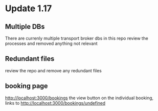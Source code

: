 <!-- markdownlint-disable MD033 -->
<!-- markdownlint-disable MD047 -->
# Update 1.17

## Multiple DBs

There are currenly multiple transport broker dbs in this repo
review the processes and removed anything not relevant

## Redundant files

review the repo and remove any redundant files

## booking page

<http://localhost:3000/bookings>
the view button on the individual booking, links to <http://localhost:3000/bookings/undefined>